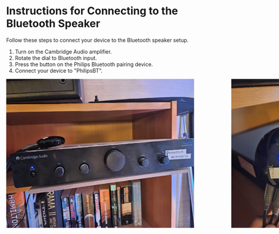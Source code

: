 # Instructions for Connecting to the Bluetooth Speaker

Follow these steps to connect your device to the Bluetooth speaker setup. 

1. Turn on the Cambridge Audio amplifier.
2. Rotate the dial to Bluetooth input.  
3. Press the button on the Philips Bluetooth pairing device.  
4. Connect your device to "PhilipsBT".

<div style="display: flex; align-items: center;">
  <img src="./images/bluetooth_speaker.cambridge.jpg" alt="Cambridge Audio amplifier" height=400" style="margin-right: 100px;">
  <img src="./images/bluetooth_speaker.pairing.device.jpg" alt="Philips Bluetooth pairing device" height="400">
</div>


